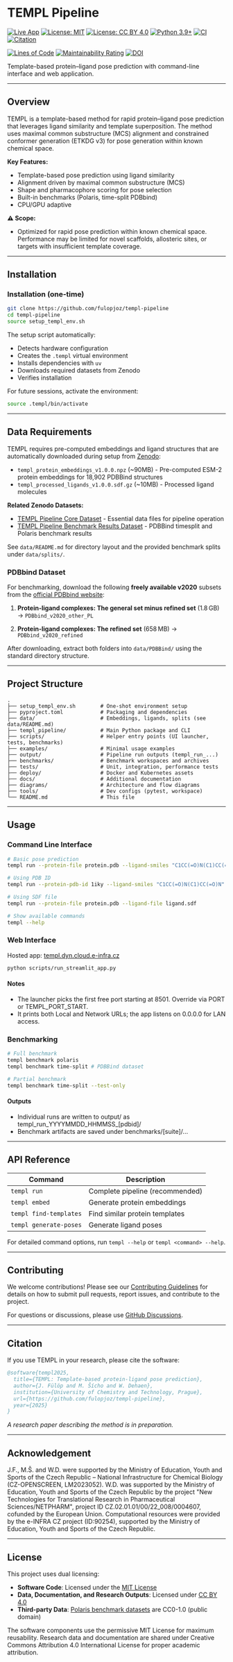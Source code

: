 # TEMPL Pipeline

[![Live App](https://img.shields.io/badge/Live_App-templ.dyn.cloud.e--infra.cz-2ea44f?logo=google-chrome&logoColor=white)](https://templ.dyn.cloud.e-infra.cz/)
[![License: MIT](https://img.shields.io/badge/License-MIT-yellow.svg)](https://opensource.org/licenses/MIT)
[![License: CC BY 4.0](https://img.shields.io/badge/License-CC%20BY%204.0-lightgrey.svg)](https://creativecommons.org/licenses/by/4.0/)
[![Python 3.9+](https://img.shields.io/badge/python-3.9+-blue.svg)](https://www.python.org/downloads/)
[![CI](https://github.com/fulopjoz/templ-pipeline/actions/workflows/ci.yml/badge.svg)](https://github.com/fulopjoz/templ-pipeline/actions/workflows/ci.yml)
[![Citation](https://github.com/fulopjoz/templ-pipeline/actions/workflows/cffconvert.yml/badge.svg)](https://github.com/fulopjoz/templ-pipeline/actions/workflows/cffconvert.yml)

[![Lines of Code](https://sonarcloud.io/api/project_badges/measure?project=fulopjoz_templ-pipeline&metric=ncloc)](https://sonarcloud.io/summary/new_code?id=fulopjoz_templ-pipeline)
[![Maintainability Rating](https://sonarcloud.io/api/project_badges/measure?project=fulopjoz_templ-pipeline&metric=sqale_rating)](https://sonarcloud.io/summary/new_code?id=fulopjoz_templ-pipeline)
[![DOI](https://zenodo.org/badge/DOI/10.5281/zenodo.16890956.svg)](https://doi.org/10.5281/zenodo.16890956)


Template-based protein–ligand pose prediction with command-line interface and web application.

---

## Overview

TEMPL is a template-based method for rapid protein–ligand pose prediction that leverages ligand similarity and template superposition. The method uses maximal common substructure (MCS) alignment and constrained conformer generation (ETKDG v3) for pose generation within known chemical space.

**Key Features:**

- Template-based pose prediction using ligand similarity
- Alignment driven by maximal common substructure (MCS)
- Shape and pharmacophore scoring for pose selection
- Built-in benchmarks (Polaris, time-split PDBbind)
- CPU/GPU adaptive

**⚠️ Scope:**

- Optimized for rapid pose prediction within known chemical space. Performance may be limited for novel scaffolds, allosteric sites, or targets with insufficient template coverage.

---

## Installation

### Installation (one-time)

```bash
git clone https://github.com/fulopjoz/templ-pipeline
cd templ-pipeline
source setup_templ_env.sh
```

The setup script automatically:

- Detects hardware configuration
- Creates the `.templ` virtual environment
- Installs dependencies with `uv`
- Downloads required datasets from Zenodo
- Verifies installation

For future sessions, activate the environment:

```bash
source .templ/bin/activate
```

---

## Data Requirements

TEMPL requires pre-computed embeddings and ligand structures that are automatically downloaded during setup from [Zenodo](https://doi.org/10.5281/zenodo.16890956):

- `templ_protein_embeddings_v1.0.0.npz` (~90MB) - Pre-computed ESM-2 protein embeddings for 18,902 PDBBind structures
- `templ_processed_ligands_v1.0.0.sdf.gz` (~10MB) - Processed ligand molecules

**Related Zenodo Datasets:**
- [TEMPL Pipeline Core Dataset](https://doi.org/10.5281/zenodo.15813500) - Essential data files for pipeline operation
- [TEMPL Pipeline Benchmark Results Dataset](https://doi.org/10.5281/zenodo.16875932) - PDBBind timesplit and Polaris benchmark results

See `data/README.md` for directory layout and the provided benchmark splits under `data/splits/`.

### PDBbind Dataset

For benchmarking, download the following **freely available v2020** subsets from the [official PDBbind website](https://www.pdbbind-plus.org.cn/download):

1. **Protein-ligand complexes: The general set minus refined set** (1.8 GB)
   → `PDBbind_v2020_other_PL`

2. **Protein-ligand complexes: The refined set** (658 MB)
   → `PDBbind_v2020_refined`

After downloading, extract both folders into `data/PDBBind/` using the standard directory structure.

---

## Project Structure

```text
.
├── setup_templ_env.sh        # One-shot environment setup
├── pyproject.toml            # Packaging and dependencies
├── data/                     # Embeddings, ligands, splits (see data/README.md)
├── templ_pipeline/           # Main Python package and CLI
├── scripts/                  # Helper entry points (UI launcher, tests, benchmarks)
├── examples/                 # Minimal usage examples
├── output/                   # Pipeline run outputs (templ_run_...)
├── benchmarks/               # Benchmark workspaces and archives
├── tests/                    # Unit, integration, performance tests
├── deploy/                   # Docker and Kubernetes assets
├── docs/                     # Additional documentation
├── diagrams/                 # Architecture and flow diagrams
├── tools/                    # Dev configs (pytest, workspace)
└── README.md                 # This file
```

---

## Usage

### Command Line Interface

```bash
# Basic pose prediction
templ run --protein-file protein.pdb --ligand-smiles "C1CC(=O)N(C1)CC(=O)N"

# Using PDB ID
templ run --protein-pdb-id 1iky --ligand-smiles "C1CC(=O)N(C1)CC(=O)N"

# Using SDF file
templ run --protein-file protein.pdb --ligand-file ligand.sdf

# Show available commands
templ --help
```

### Web Interface

Hosted app: [templ.dyn.cloud.e-infra.cz](https://templ.dyn.cloud.e-infra.cz/)

```bash
python scripts/run_streamlit_app.py
```

#### Notes

- The launcher picks the first free port starting at 8501. Override via PORT or TEMPL_PORT_START.
- It prints both Local and Network URLs; the app listens on 0.0.0.0 for LAN access.

### Benchmarking

```bash
# Full benchmark
templ benchmark polaris
templ benchmark time-split # PDBBind dataset

# Partial benchmark
templ benchmark time-split --test-only
```

#### Outputs

- Individual runs are written to output/ as templ_run_YYYYMMDD_HHMMSS_[pdbid]/
- Benchmark artifacts are saved under benchmarks/[suite]/...

---

## API Reference

| Command | Description |
|---------|-------------|
| `templ run` | Complete pipeline (recommended) |
| `templ embed` | Generate protein embeddings |
| `templ find-templates` | Find similar protein templates |
| `templ generate-poses` | Generate ligand poses |

For detailed command options, run `templ --help` or `templ <command> --help`.

---

## Contributing

We welcome contributions! Please see our [Contributing Guidelines](CONTRIBUTING.md) for details on how to submit pull requests, report issues, and contribute to the project.

For questions or discussions, please use [GitHub Discussions](https://github.com/fulopjoz/templ-pipeline/discussions).

---

## Citation

If you use TEMPL in your research, please cite the software:

```bibtex
@software{templ2025,
  title={TEMPL: Template-based protein-ligand pose prediction},
  author={J. Fülöp and M. Šícho and W. Dehaen},
  institution={University of Chemistry and Technology, Prague},
  url={https://github.com/fulopjoz/templ-pipeline},
  year={2025}
}
```

*A research paper describing the method is in preparation.*

---

## Acknowledgement

J.F., M.Š. and W.D. were supported by the Ministry of Education, Youth and Sports of the Czech Republic – National Infrastructure for Chemical Biology (CZ-OPENSCREEN, LM2023052). W.D. was supported by the Ministry of Education, Youth and Sports of the Czech Republic by the project "New Technologies for Translational Research in Pharmaceutical Sciences/NETPHARM", project ID CZ.02.01.01/00/22_008/0004607, cofunded by the European Union.
Computational resources were provided by the e-INFRA CZ project (ID:90254), supported by the Ministry of Education, Youth and Sports of the Czech Republic.


---

## License

This project uses dual licensing:

- **Software Code**: Licensed under the [MIT License](LICENSE)
- **Data, Documentation, and Research Outputs**: Licensed under [CC BY 4.0](LICENSES/CC-BY-4.0.txt)
- **Third-party Data**: [Polaris benchmark datasets](https://polarishub.io/datasets/asap-discovery/antiviral-admet-2025-unblinded) are CC0-1.0 (public domain)

The software components use the permissive MIT License for maximum reusability. Research data and documentation are shared under Creative Commons Attribution 4.0 International License for proper academic attribution.
